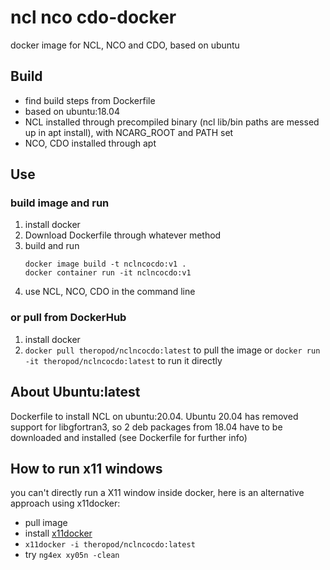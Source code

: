 # ncl nco cdo-docker
docker image for NCL, NCO and CDO, based on ubuntu
## Build
- find build steps from Dockerfile
- based on ubuntu:18.04
- NCL installed through precompiled binary (ncl lib/bin paths are messed up in apt install), with NCARG_ROOT and PATH set
- NCO, CDO installed through apt
## Use
### build image and run
1. install docker
2. Download Dockerfile through whatever method
3. build and run
   ```
   docker image build -t nclncocdo:v1 .
   docker container run -it nclncocdo:v1
   ```
4. use NCL, NCO, CDO in the command line
### or pull from DockerHub
1. install docker
2. `docker pull theropod/nclncocdo:latest` to pull the image
    or `docker run -it theropod/nclncocdo:latest` to run it directly
## About Ubuntu:latest
Dockerfile to install NCL on ubuntu:20.04. Ubuntu 20.04 has removed support for libgfortran3, so 2 deb packages from 18.04 have to be downloaded and installed (see Dockerfile for further info)
## How to run x11 windows
you can't directly run a X11 window inside docker, here is an alternative approach using x11docker:
- pull image
- install [x11docker](https://github.com/mviereck/x11docker#shortest-way-for-first-installation)
- `x11docker -i theropod/nclncocdo:latest`
- try `ng4ex xy05n -clean`
